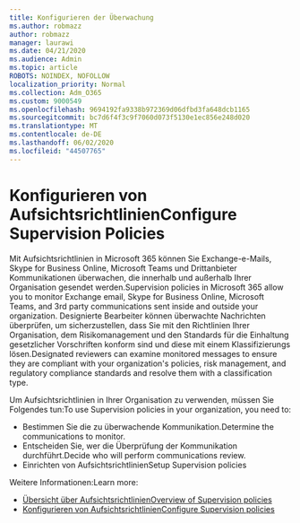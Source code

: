 ```yaml
---
title: Konfigurieren der Überwachung
ms.author: robmazz
author: robmazz
manager: laurawi
ms.date: 04/21/2020
ms.audience: Admin
ms.topic: article
ROBOTS: NOINDEX, NOFOLLOW
localization_priority: Normal
ms.collection: Adm_O365
ms.custom: 9000549
ms.openlocfilehash: 9694192fa9338b972369d06dfbd3fa648dcb1165
ms.sourcegitcommit: bc7d6f4f3c9f7060d073f5130e1ec856e248d020
ms.translationtype: MT
ms.contentlocale: de-DE
ms.lasthandoff: 06/02/2020
ms.locfileid: "44507765"
---
```

# <a name="configure-supervision-policies"></a><span data-ttu-id="24020-102">Konfigurieren von Aufsichtsrichtlinien</span><span class="sxs-lookup"><span data-stu-id="24020-102">Configure Supervision Policies</span></span>

<span data-ttu-id="24020-103">Mit Aufsichtsrichtlinien in Microsoft 365 können Sie Exchange-e-Mails, Skype for Business Online, Microsoft Teams und Drittanbieter Kommunikationen überwachen, die innerhalb und außerhalb Ihrer Organisation gesendet werden.</span><span class="sxs-lookup"><span data-stu-id="24020-103">Supervision policies in Microsoft 365 allow you to monitor Exchange email, Skype for Business Online, Microsoft Teams, and 3rd party communications sent inside and outside your organization.</span></span> <span data-ttu-id="24020-104">Designierte Bearbeiter können überwachte Nachrichten überprüfen, um sicherzustellen, dass Sie mit den Richtlinien Ihrer Organisation, dem Risikomanagement und den Standards für die Einhaltung gesetzlicher Vorschriften konform sind und diese mit einem Klassifizierungs lösen.</span><span class="sxs-lookup"><span data-stu-id="24020-104">Designated reviewers can examine monitored messages to ensure they are compliant with your organization's policies, risk management, and regulatory compliance standards and resolve them with a classification type.</span></span>

<span data-ttu-id="24020-105">Um Aufsichtsrichtlinien in Ihrer Organisation zu verwenden, müssen Sie Folgendes tun:</span><span class="sxs-lookup"><span data-stu-id="24020-105">To use Supervision policies in your organization, you need to:</span></span>

- <span data-ttu-id="24020-106">Bestimmen Sie die zu überwachende Kommunikation.</span><span class="sxs-lookup"><span data-stu-id="24020-106">Determine the communications to monitor.</span></span>
- <span data-ttu-id="24020-107">Entscheiden Sie, wer die Überprüfung der Kommunikation durchführt.</span><span class="sxs-lookup"><span data-stu-id="24020-107">Decide who will perform communications review.</span></span>
- <span data-ttu-id="24020-108">Einrichten von Aufsichtsrichtlinien</span><span class="sxs-lookup"><span data-stu-id="24020-108">Setup Supervision policies</span></span>

<span data-ttu-id="24020-109">Weitere Informationen:</span><span class="sxs-lookup"><span data-stu-id="24020-109">Learn more:</span></span>

- [<span data-ttu-id="24020-110">Übersicht über Aufsichtsrichtlinien</span><span class="sxs-lookup"><span data-stu-id="24020-110">Overview of Supervision policies</span></span>](https://docs.microsoft.com/microsoft-365/compliance/supervision-policies)
- [<span data-ttu-id="24020-111">Konfigurieren von Aufsichtsrichtlinien</span><span class="sxs-lookup"><span data-stu-id="24020-111">Configure Supervision policies</span></span>](https://docs.microsoft.com/microsoft-365/compliance/configure-supervision-policies)
